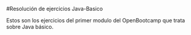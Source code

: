#Resolución de ejercicios Java-Basico

Estos son los ejercicios del primer modulo del OpenBootcamp que trata sobre Java básico. 